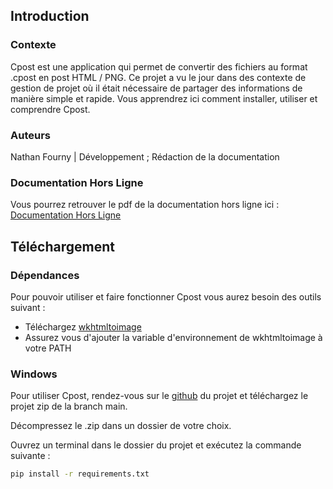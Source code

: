 ## Introduction

### Contexte

Cpost est une application qui permet de convertir des fichiers au format .cpost en post HTML / PNG.
Ce projet a vu le jour dans des contexte de gestion de projet où il était nécessaire de partager des informations de manière simple et rapide.
Vous apprendrez ici comment installer, utiliser et comprendre Cpost.

### Auteurs

Nathan Fourny | Développement ; Rédaction de la documentation

### Documentation Hors Ligne

Vous pourrez retrouver le pdf de la documentation hors ligne ici : [Documentation Hors Ligne]()

## Téléchargement

### Dépendances

Pour pouvoir utiliser et faire fonctionner Cpost vous aurez besoin des outils suivant :  

- Téléchargez [wkhtmltoimage](https://wkhtmltopdf.org/downloads.html)
- Assurez vous d'ajouter la variable d'environnement de wkhtmltoimage à votre PATH

### Windows

Pour utiliser Cpost, rendez-vous sur le [github](https://github.com/NeekzenTutorials/cposts-postcard-generator) du projet et téléchargez le projet zip de la branch main.  

Décompressez le .zip dans un dossier de votre choix.  

Ouvrez un terminal dans le dossier du projet et exécutez la commande suivante :  

```bash
pip install -r requirements.txt
```

